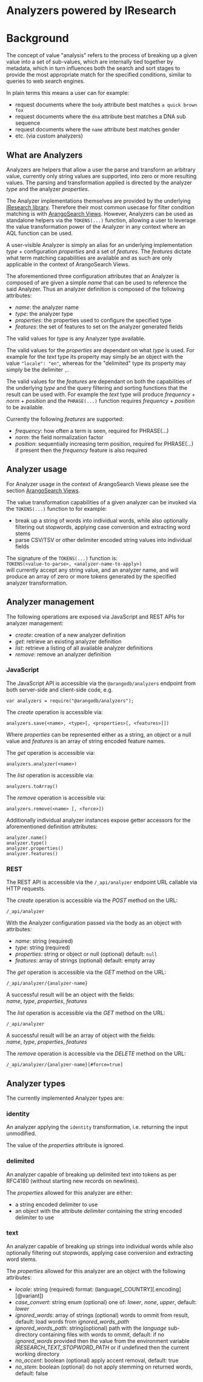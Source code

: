 # Analyzers powered by IResearch

# Background

The concept of value "analysis" refers to the process of breaking up a given
value into a set of sub-values, which are internally tied together by metadata,
which in turn influences both the search and sort stages to provide the most
appropriate match for the specified conditions, similar to queries to web
search engines.

In plain terms this means a user can for example:

- request documents where the `body` attribute best matches `a quick brown fox`
- request documents where the `dna` attribute best matches a DNA sub sequence
- request documents where the `name` attribute best matches gender
- etc. (via custom analyzers)

## What are Analyzers

Analyzers are helpers that allow a user the parse and transform an arbitrary
value, currently only string values are supported, into zero or more resulting
values. The parsing and transformation applied is directed by the analyzer
*type* and the analyzer *properties*.

The Analyzer implementations themselves are provided by the underlying
[IResearch library](https://github.com/iresearch-toolkit/iresearch).
Therefore their most common usecase for filter condition matching is with
[ArangoSearch Views](../Views/ArangoSearch/README.md).
However, Analyzers can be used as standalone helpers via the `TOKENS(...)`
function, allowing a user to leverage the value transformation power of the
Analyzer in any context where an AQL function can be used.

A user-visible Analyzer is simply an alias for an underlying implementation
*type* + configuration *properties* and a set of *features*. The *features*
dictate what term matching capabilities are available and as such are only
applicable in the context of ArangoSearch Views.

The aforementioned three configuration attributes that an Analyzer is composed
of are given a simple *name* that can be used to reference the said Analyzer.
Thus an analyzer definition is composed of the following attributes:<br/>
- *name*: the analyzer name
- *type*: the analyzer type
- *properties*: the properties used to configure the specified type
- *features*: the set of features to set on the analyzer generated fields

The valid values for *type* is any Analyzer type available.

The valid values for the *properties* are dependant on what *type* is used. For
example for the *text* type its property may simply be an object with the value
`"locale": "en"`, whereas for the "delimited" type its property may simply be
the delimiter `,`.

The valid values for the *features* are dependant on both the capabilities of
the underlying *type* and the query filtering and sorting functions that the
result can be used with. For example the *text* type will produce
*frequency* + *norm* + *position* and the `PHRASE(...)` function requires
*frequency* + *position* to be available.

Currently the following *features* are supported:<br/>
- *frequency*: how often a term is seen, required for PHRASE(...)
- *norm*: the field normalization factor
- *position*: sequentially increasing term position, required for PHRASE(...)
              if present then the *frequency* feature is also required

## Analyzer usage

For Analyzer usage in the context of ArangoSearch Views please see the section
[ArangoSearch Views](../Views/ArangoSearch/README.md).

The value transformation capabilities of a given analyzer can be invoked via
the `TOKENS(...)` function to for example:
- break up a string of words into individual words, while also optionally
  filtering out stopwords, applying case conversion and extracting word stems
- parse CSV/TSV or other delimiter encoded string values into individual fields

The signature of the `TOKENS(...)` function is:<br/>
`TOKENS(<value-to-parse>, <analyzer-name-to-apply>)`<br/>
will currently accept any string value, and an analyzer name, and will produce
an array of zero or more tokens generated by the specified analyzer
transformation.

## Analyzer management

The following operations are exposed via JavaScript and REST APIs for analyzer
management:<br/>
- *create*: creation of a new analyzer definition
- *get*: retrieve an existing analyzer definition
- *list*: retrieve a listing of all available analyzer definitions
- *remove*: remove an analyzer definition

### JavaScript

The JavaScript API is accessible via the `@arangodb/analyzers` endpoint from
both server-side and client-side code, e.g.
```
var analyzers = require("@arangodb/analyzers");
```

The *create* operation is accessible via:
```
analyzers.save(<name>, <type>[, <properties>[, <features>]])
```
Where *properties* can be represented either as a string, an object or a null
value and *features* is an array of string encoded feature names.

The *get* operation is accessible via:
```
analyzers.analyzer(<name>)
```

The *list* operation is accessible via:
```
analyzers.toArray()
```

The *remove* operation is accessible via:
```
analyzers.remove(<name> [, <force>])
```

Additionally individual analyzer instances expose getter accessors for the
aforementioned definition attributes:
```
analyzer.name()
analyzer.type()
analyzer.properties()
analyzer.features()
```

### REST

The REST API is accessible via the `/_api/analyzer` endpoint URL callable via
HTTP requests.

The *create* operation is accessible via the *POST* method on the URL:
```
/_api/analyzer
```
With the Analyzer configuration passed via the body as an object with
attributes: <br/>
- *name*: string (required)
- *type*: string (required)
- *properties*: string or object or null (optional) default: `null`
- *features*: array of strings (optional) default: empty array

The *get* operation is accessible via the *GET* method on the URL:
```
/_api/analyzer/{analyzer-name}
```
A successful result will be an object with the fields: <br/>
*name*, *type*, *properties*, *features*


The *list* operation is accessible via the *GET* method on the URL:
```
/_api/analyzer
```
A successful result will be an array of object with the fields: <br/>
*name*, *type*, *properties*, *features*


The *remove* operation is accessible via the *DELETE* method on the URL:
```
/_api/analyzer/{analyzer-name}[#force=true]
```

## Analyzer types

The currently implemented Analyzer types are:

### identity

An analyzer applying the `identity` transformation, i.e. returning the input
unmodified.

The value of the *properties* attribute is ignored.

### delimited

An analyzer capable of breaking up delimited text into tokens as per RFC4180
(without starting new records on newlines).

The *properties* allowed for this analyzer are either: <br/>
* a string encoded delimiter to use
* an object with the attribute *delimiter* containing the string encoded
  delimiter to use

### text

An analyzer capable of breaking up strings into individual words while also
optionally filtering out stopwords, applying case conversion and extracting
word stems.


The *properties* allowed for this analyzer are an object with the following
attributes: <br/>
- *locale*: string (required) format: (language[_COUNTRY][.encoding][@variant])
- *case_convert*: string enum (optional) one of: *lower*, *none*, *upper*,
                  default: *lower*
- *ignored_words*: array of strings (optional) words to ommit from result,
                   default: load words from *ignored_words_path*
- *ignored_words_path*: string(optional) path with the *language* sub-directory
                        containing files with words to ommit, default: if no
                        *ignored_words* provided then the value from the
                        environment variable *IRESEARCH_TEXT_STOPWORD_PATH* or
                        if undefined then the current working directory
- *no_accent*: boolean (optional) apply accent removal, default: true
- *no_stem*: boolean (optional) do not apply stemming on returned words,
             default: false
